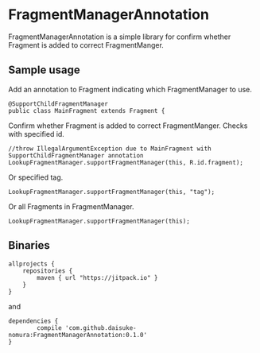 # FragmentManagerAnnotation

FragmentManagerAnnotation is a simple library for confirm whether Fragment is added to correct FragmentManger.

## Sample usage

Add an annotation to Fragment indicating which FragmentManager to use.

    @SupportChildFragmentManager
    public class MainFragment extends Fragment {

Confirm whether Fragment is added to correct FragmentManger.
Checks with specified id.

    //throw IllegalArgumentException due to MainFragment with SupportChildFragmentManager annotation
    LookupFragmentManager.supportFragmentManager(this, R.id.fragment);

Or specified tag.

    LookupFragmentManager.supportFragmentManager(this, "tag");

Or all Fragments in FragmentManager.

    LookupFragmentManager.supportFragmentManager(this);

## Binaries

    allprojects {
        repositories {
            maven { url "https://jitpack.io" }
        }
    }

and

	dependencies {
	        compile 'com.github.daisuke-nomura:FragmentManagerAnnotation:0.1.0'
	}


